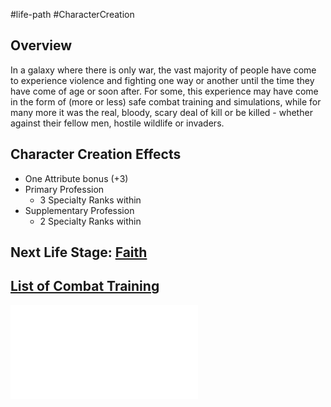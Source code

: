 #life-path #CharacterCreation 
## Overview
In a galaxy where there is only war, the vast majority of people have come to experience violence and fighting one way or another until the time they have come of age or soon after. For some, this experience may have come in the form of (more or less) safe combat training and simulations, while for many more it was the real, bloody, scary deal of kill or be killed - whether against their fellow men, hostile wildlife or invaders.

## Character Creation Effects
* One Attribute bonus (+3)
* Primary Profession
    * 3 Specialty Ranks within
* Supplementary Profession
    * 2 Specialty Ranks within 

## Next Life Stage: [Faith](/LifePath/Faith/Faith.md)

## [List of Combat Training](</LifePath/CombatTraining/List of Combat Trainings.md>)
![](</LifePath/CombatTraining/List%20of%20Combat%20Trainings.md>)